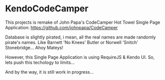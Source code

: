 # KendoCodeCamper

This projects is remake of John Papa's CodeCamper Hot Towel Single Page Application:
https://github.com/johnpapa/CodeCamper

Database is slightly pirated, i mean, all the real names are made randomly pirate's names. 
Like Barnett 'No Knees' Butler or Norwell 'Snitch' Stonebridge... Ahoy Mateys!

However, this Single Page Application is using RequireJS & Kendo UI. So, lets push this techology to limits...

And by the way, it is still work in progress... 
